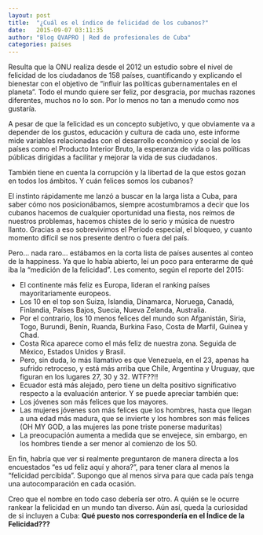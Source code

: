 ```yaml
---
layout: post
title:  "¿Cuál es el índice de felicidad de los cubanos?"
date:   2015-09-07 03:11:35
author: "Blog QVAPRO | Red de profesionales de Cuba"
categories: países
---
```


Resulta que la ONU realiza desde el 2012 un estudio sobre el nivel de felicidad de los ciudadanos de 158 países, cuantificando y explicando el bienestar con el objetivo de “influir las políticas gubernamentales en el planeta”.
Todo el mundo quiere ser feliz, por desgracia, por muchas razones diferentes, muchos no lo son. Por lo menos no tan a menudo como nos gustaría.

A pesar de que la felicidad es un concepto subjetivo, y que obviamente va a depender de los gustos, educación y cultura de cada uno, este informe mide variables relacionadas con el desarrollo económico y social de los países como el Producto Interior Bruto, la esperanza de vida o las políticas públicas dirigidas a facilitar y mejorar la vida de sus ciudadanos.

También tiene en cuenta la corrupción y la libertad de la que estos gozan en todos los ámbitos. Y cuán felices somos los cubanos? 

El instinto rápidamente me lanzó a buscar en la larga lista a Cuba, para saber cómo nos posicionábamos, siempre acostumbramos a decir que los cubanos hacemos de cualquier oportunidad una fiesta, nos reímos de nuestros problemas, hacemos chistes de lo serio y música de nuestro llanto. Gracias a eso sobrevivimos el Período especial, el bloqueo, y cuanto momento difícil se nos presente dentro o fuera del país.

Pero… nada raro… estábamos en la corta lista de países ausentes al conteo de la happiness. Ya que lo había abierto, leí un poco para enterarme de qué iba la “medición de la felicidad”. Les comento, según el reporte del 2015:

*	El continente más feliz es Europa, lideran el ranking países mayoritariamente europeos.
*	Los 10 en el top son Suiza, Islandia, Dinamarca, Noruega, Canadá, Finlandia, Países Bajos, Suecia, Nueva Zelanda, Australia.
*	Por el contrario, los 10 menos felices del mundo son Afganistán, Siria, Togo, Burundi, Benín, Ruanda, Burkina Faso, Costa de Marfil, Guinea y Chad.
*	Costa Rica aparece como el más feliz de nuestra zona. Seguida de  México, Estados Unidos y Brasil. 
*	Pero, sin duda, lo más llamativo es que Venezuela, en el 23, apenas ha sufrido retroceso, y está más arriba que Chile, Argentina y Uruguay, que figuran en los lugares 27, 30 y 32. WTF??!!
*	Ecuador está más alejado, pero tiene un delta positivo significativo respecto a la evaluación anterior. 
Y se puede apreciar también que:
*	Los jóvenes son más felices que los mayores.
*	Las mujeres jóvenes son más felices que los hombres, hasta que llegan a una edad más madura, que se invierte y los hombres son más felices (OH MY GOD, a las mujeres las pone triste ponerse maduritas)
*	La preocupación aumenta a medida que se envejece, sin embargo, en los hombres tiende a ser menor al comienzo de los 50.

En fin, habría que ver si realmente preguntaron de manera directa a los encuestados “es ud feliz aquí y ahora?”, para tener clara al menos la “felicidad percibida”. Supongo que al menos sirva para que cada país tenga una autocomparación en cada ocasión.

Creo que el nombre en todo caso debería ser otro. A quién se le ocurre rankear la felicidad en un mundo tan diverso. 
Aún así, queda la curiosidad de si incluyen a Cuba:
**Qué puesto nos correspondería en el Índice de la Felicidad???**


